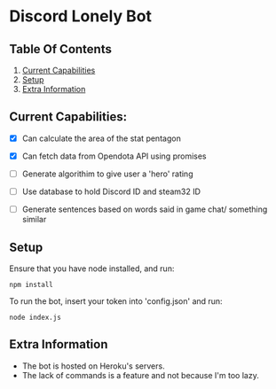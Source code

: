 # Discord Lonely Bot

## Table Of Contents
1. [Current Capabilities](#To-Do-List)
2. [Setup](#Setup)
3. [Extra Information](#Extra-Information)


## Current Capabilities: <a name="To-Do-List"></a>
- [x] Can calculate the area of the stat pentagon
- [x] Can fetch data from Opendota API using promises
- [ ] Generate algorithim to give user a 'hero' rating
- [ ] Use database to hold Discord ID and steam32 ID
- [ ] Generate sentences based on words said in game chat/ something similar


## Setup <a name="Setup"></a>
Ensure that you have node installed, and run:
```
npm install
```
To run the bot, insert your token into 'config.json' and run:
```
node index.js
```

## Extra Information <a name="Extra-Information"></a>
- The bot is hosted on Heroku's servers.
- The lack of commands is a feature and not because I'm too lazy. 
